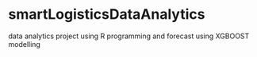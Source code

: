 # smartLogisticsDataAnalytics
data analytics project using R programming and forecast using XGBOOST modelling
